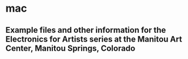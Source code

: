 # mac

## Example files and other information for the **Electronics for Artists** series at the Manitou Art Center, Manitou Springs, Colorado

